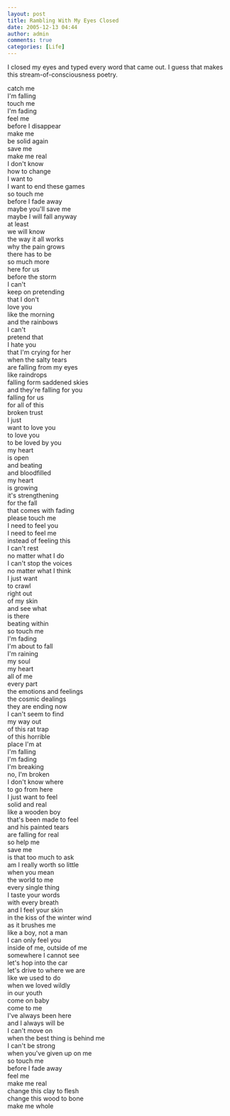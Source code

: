 ```yaml
---
layout: post
title: Rambling With My Eyes Closed
date: 2005-12-13 04:44
author: admin
comments: true
categories: [Life]
---
```

I closed my eyes and typed every word that came out.  I guess that makes this stream-of-consciousness poetry.

catch me<br/>
I&apos;m falling<br/>
touch me<br/>
I&apos;m fading<br/>
feel me<br/>
before I disappear<br/>
make me<br/>
be solid again<br/>
save me<br/>
make me real<br/>
I don&apos;t know<br/>
how to change<br/>
I want to<br/>
I want to end these games<br/>
so touch me<br/>
before I fade away<br/>
maybe you&apos;ll save me<br/>
maybe I will fall anyway<br/>
at least<br/>
we will know<br/>
the way it all works<br/>
why the pain grows<br/>
there has to be<br/>
so much more<br/>
here for us<br/>
before the storm<br/>
I can&apos;t<br/>
keep on pretending<br/>
that I don&apos;t<br/>
love you<br/>
like the morning<br/>
and the rainbows<br/>
I can&apos;t <br/>
pretend that<br/>
I hate you<br/>
that I&apos;m crying for her<br/>
when the salty tears<br/>
are falling from my eyes<br/>
like raindrops<br/>
falling form saddened skies<br/>
and they&apos;re falling for you<br/>
falling for us<br/>
for all of this<br/>
broken trust<br/>
I just<br/>
want to love you<br/>
to love you<br/>
to be loved by you<br/>
my heart<br/>
is open<br/>
and beating<br/>
and bloodfilled<br/>
my heart<br/>
is growing<br/>
it&apos;s strengthening<br/>
for the fall<br/>
that comes with fading<br/>
please touch me<br/>
I need to feel you<br/>
I need to feel me<br/>
instead of feeling this<br/>
I can&apos;t rest<br/>
no matter what I do<br/>
I can&apos;t stop the voices<br/>
no matter what I think<br/>
I just want<br/>
to crawl<br/>
right out<br/>
of my skin<br/>
and see what<br/>
is there <br/>
beating within<br/>
so touch me<br/>
I&apos;m fading<br/>
I&apos;m about to fall<br/>
I&apos;m raining<br/>
my soul<br/>
my heart<br/>
all of me<br/>
every part<br/>
the emotions and feelings<br/>
the cosmic dealings<br/>
they are ending now<br/>
I can&apos;t seem to find<br/>
my way out <br/>
of this rat trap<br/>
of this horrible<br/>
place I&apos;m at<br/>
I&apos;m falling<br/>
I&apos;m fading<br/>
I&apos;m breaking<br/>
no, I&apos;m broken<br/>
I don&apos;t know where<br/>
to go from here<br/>
I just want to feel<br/>
solid and real<br/>
like a wooden boy<br/>
that&apos;s been made to feel<br/>
and his painted tears<br/>
are falling for real<br/>
so help me<br/>
save me<br/>
is that too much to ask<br/>
am I really worth so little<br/>
when you mean<br/>
the world to me<br/>
every single thing<br/>
I taste your words<br/>
with every breath<br/>
and I feel your skin<br/>
in the kiss of the winter wind<br/>
as it brushes me<br/>
like a boy, not a man<br/>
I can only feel you<br/>
inside of me, outside of me<br/>
somewhere I cannot see<br/>
let&apos;s hop into the car<br/>
let&apos;s drive to where we are<br/>
like we used to do<br/>
when we loved wildly<br/>
in our youth<br/>
come on baby<br/>
come to me<br/>
I&apos;ve always been here<br/>
and I always will be<br/>
I can&apos;t move on<br/>
when the best thing is behind me<br/>
I can&apos;t be strong<br/>
when you&apos;ve given up on me<br/>
so touch me<br/>
before I fade away<br/>
feel me<br/>
make me real<br/>
change this clay to flesh<br/>
change this wood to bone<br/>
make me whole<br/>
